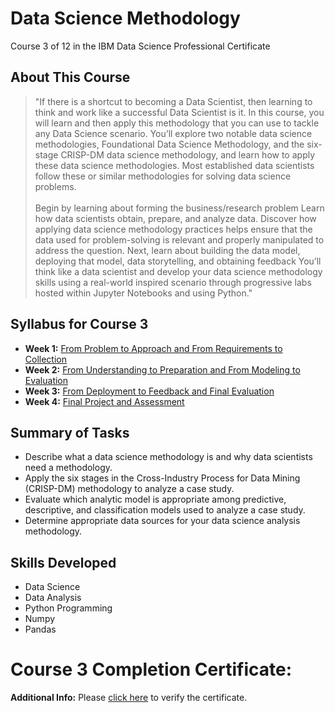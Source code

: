 # Data Science Methodology
Course 3 of 12 in the IBM Data Science Professional Certificate
## About This Course
> "If there is a shortcut to becoming a Data Scientist, then learning to think and work like a successful Data Scientist is it. In this course, you will learn and then apply this methodology that you can use to tackle any Data Science scenario. You’ll explore two notable data science methodologies, Foundational Data Science Methodology, and the six-stage CRISP-DM data science methodology, and learn how to apply these data science methodologies. Most established data scientists follow these or similar methodologies for solving data science problems.<br><br>
> Begin by learning about forming the business/research problem Learn how data scientists obtain, prepare, and analyze data. Discover how applying data science methodology practices helps ensure that the data used for problem-solving is relevant and properly manipulated to address the question. Next, learn about building the data model, deploying that model, data storytelling, and obtaining feedback You’ll think like a data scientist and develop your data science methodology skills using a real-world inspired scenario through progressive labs hosted within Jupyter Notebooks and using Python."
## Syllabus for Course 3
- **Week 1:** [From Problem to Approach and From Requirements to Collection](https://github.com/KailaniBailey/IBM-Data-Science-Professional-Certificate/tree/main/03.%20Data%20Science%20Methodology/Week%201:%20From%20Problem%20to%20Approach%20and%20From%20Requirements%20to%20Collection)
- **Week 2:** [From Understanding to Preparation and From Modeling to Evaluation](https://github.com/KailaniBailey/IBM-Data-Science-Professional-Certificate/tree/main/03.%20Data%20Science%20Methodology/Week%202:%20From%20Understanding%20to%20Preparation%20and%20From%20Modeling%20to%20Evaluation)
- **Week 3:** [From Deployment to Feedback and Final Evaluation](https://github.com/KailaniBailey/IBM-Data-Science-Professional-Certificate/tree/main/03.%20Data%20Science%20Methodology/Week%203:%20From%20Deployment%20to%20Feedback%20and%20Final%20Evaluation)
- **Week 4:** [Final Project and Assessment](https://github.com/KailaniBailey/IBM-Data-Science-Professional-Certificate/tree/main/03.%20Data%20Science%20Methodology/Week%204:%20Final%20Project%20and%20Assessment)
## Summary of Tasks
- Describe what a data science methodology is and why data scientists need a methodology.
- Apply the six stages in the Cross-Industry Process for Data Mining (CRISP-DM) methodology to analyze a case study.
- Evaluate which analytic model is appropriate among predictive, descriptive, and classification models used to analyze a case study.
- Determine appropriate data sources for your data science analysis methodology.
## Skills Developed
- Data Science
- Data Analysis
- Python Programming
- Numpy
- Pandas
# Course 3 Completion Certificate:
**Additional Info:** Please [click here](https://www.coursera.org/account/accomplishments/verify/MQIA7DKVLM6N) to verify the certificate.<br>

